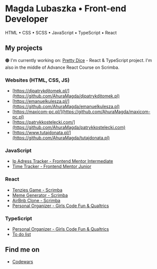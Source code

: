 # Magda Lubaszka • Front-end Developer
HTML • CSS • SCSS • JavaScript • TypeScript • React

## My projects

🟠 I'm currently working on: [Pretty Dice](https://github.com/AhuraMagda/Pretty-Dice) - React & TypeScript project. I'm also in the middle of Advance React Course on Scrimba.

### Websites (HTML, CSS, JS)
- [https://djpatrykdjtomek.pl/](https://github.com/AhuraMagda/djpatrykdjtomek.pl)
- [https://emanuelkulesza.pl/](https://github.com/AhuraMagda/emanuelkulesza.pl)
- [https://maxicom-pc.pl/](https://github.com/AhuraMagda/maxicom-pc.pl)
- [https://patrykkostelecki.com/](https://github.com/AhuraMagda/patrykkostelecki.com)
- [https://www.tutajdonata.pl/](https://github.com/AhuraMagda/tutajdonata.pl)

### JavaScript 
- [Ip Adress Tracker - Frontend Mentor Intermediate](https://ahuramagda.github.io/FrontendMentor-lvl3-ip-address-tracker/)
- [Time Tracker - Frontend Mentor Junior](https://ahuramagda.github.io/time-tracker/)

### React 
- [Tenzies Game - Scrimba](https://github.com/AhuraMagda/Scrimba-Tenzies)
- [Meme Generator - Scrimba](https://github.com/AhuraMagda/meme-generator) 
- [AirBnb Clone - Scrimba](https://github.com/AhuraMagda/airbnb-clone)  
- [Personal Organizer - Girls Code Fun & Qualtrics](https://github.com/AhuraMagda/MyPersonalOrganizer-GirlsCodeFun)

### TypeScript 
- [Personal Organizer - Girls Code Fun & Qualtrics](https://github.com/AhuraMagda/MyPersonalOrganizer-GirlsCodeFun)
- [To do list](https://ahuramagda.github.io/To-do-list-TS/) 


## Find me on
- [Codewars](https://www.codewars.com/users/AhuraMagda)
